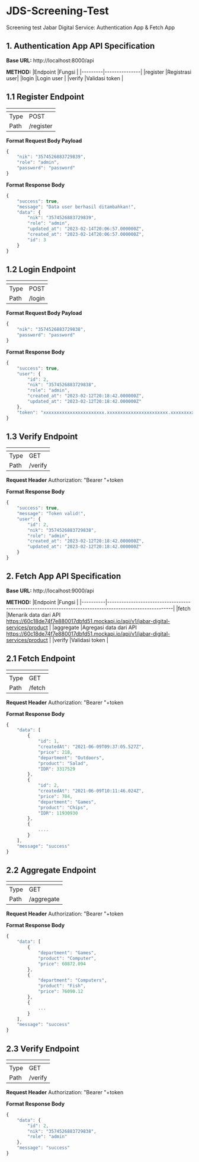 # JDS-Screening-Test

Screening test Jabar Digital Service: Authentication App & Fetch App

## 1. Authentication App API Specification

**Base URL:**
http://localhost:8000/api

**METHOD:**
|Endpoint |Fungsi |
|---------|---------------|
|register |Registrasi user|
|login |Login user |
|verify |Validasi token |

## 1.1 Register Endpoint

| <!-- --> | <!-- -->  |
| -------- | --------- |
| Type     | POST      |
| Path     | /register |

**Format Request Body Payload**

```javascript
{
    "nik": "3574526883729839",
    "role": "admin",
    "password": "password"
}
```

**Format Response Body**

```javascript
{
    "success": true,
    "message": "Data user berhasil ditambahkan!",
    "data": {
        "nik": "3574526883729839",
        "role": "admin",
        "updated_at": "2023-02-14T20:06:57.000000Z",
        "created_at": "2023-02-14T20:06:57.000000Z",
        "id": 3
    }
}
```

## 1.2 Login Endpoint

| <!-- --> | <!-- --> |
| -------- | -------- |
| Type     | POST     |
| Path     | /login   |

**Format Request Body Payload**

```javascript
{
    "nik": "3574526883729838",
    "password": "password"
}
```

**Format Response Body**

```javascript
{
    "success": true,
    "user": {
        "id": 2,
        "nik": "3574526883729838",
        "role": "admin",
        "created_at": "2023-02-12T20:18:42.000000Z",
        "updated_at": "2023-02-12T20:18:42.000000Z"
    },
    "token": "xxxxxxxxxxxxxxxxxxxxxxx.xxxxxxxxxxxxxxxxxxxxxxx.xxxxxxxxxxxxxxxxxxxxxxx"
}
```

## 1.3 Verify Endpoint

| <!-- --> | <!-- --> |
| -------- | -------- |
| Type     | GET      |
| Path     | /verify  |

**Request Header**
Authorization: "Bearer "+token

**Format Response Body**

```javascript
{
    "success": true,
    "message": "Token valid!",
    "user": {
        "id": 2,
        "nik": "3574526883729838",
        "role": "admin",
        "created_at": "2023-02-12T20:18:42.000000Z",
        "updated_at": "2023-02-12T20:18:42.000000Z"
    }
}
```

## 2. Fetch App API Specification

**Base URL:**
http://localhost:9000/api

**METHOD:**
|Endpoint |Fungsi |
|----------|---------------------------------------------------------------------------------------------------------|
|fetch |Menarik data dari API https://60c18de74f7e880017dbfd51.mockapi.io/api/v1/jabar-digital-services/product |
|aggregate |Agregasi data dari API https://60c18de74f7e880017dbfd51.mockapi.io/api/v1/jabar-digital-services/product |
|verify |Validasi token |

## 2.1 Fetch Endpoint

| <!-- --> | <!-- --> |
| -------- | -------- |
| Type     | GET      |
| Path     | /fetch   |

**Request Header**
Authorization: "Bearer "+token

**Format Response Body**

```javascript
{
    "data": [
        {
            "id": 1,
            "createdAt": "2021-06-09T09:37:05.527Z",
            "price": 218,
            "department": "Outdoors",
            "product": "Salad",
            "IDR": 3317529
        },
        {
            "id": 2,
            "createdAt": "2021-06-09T10:11:46.024Z",
            "price": 784,
            "department": "Games",
            "product": "Chips",
            "IDR": 11930930
        },
        {
            ....
        }
    ],
    "message": "success"
}
```

## 2.2 Aggregate Endpoint

| <!-- --> | <!-- -->   |
| -------- | ---------- |
| Type     | GET        |
| Path     | /aggregate |

**Request Header**
Authorization: "Bearer "+token

**Format Response Body**

```javascript
{
    "data": [
        {
            "department": "Games",
            "product": "Computer",
            "price": 60872.094
        },
        {
            "department": "Computers",
            "product": "Fish",
            "price": 76090.12
        },
        {
            ...
        }
    ],
    "message": "success"
}
```

## 2.3 Verify Endpoint

| <!-- --> | <!-- --> |
| -------- | -------- |
| Type     | GET      |
| Path     | /verify  |

**Request Header**
Authorization: "Bearer "+token

**Format Response Body**

```javascript
{
    "data": {
        "id": 2,
        "nik": "3574526883729838",
        "role": "admin"
    },
    "message": "success"
}
```
